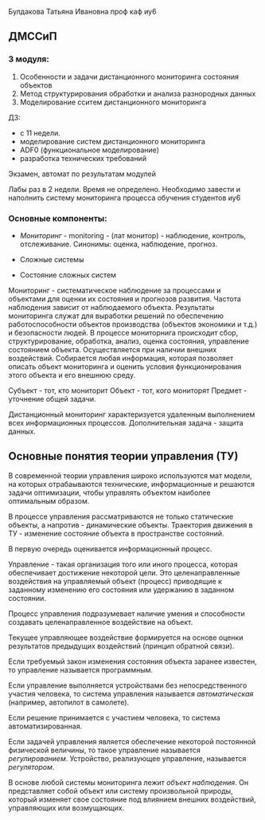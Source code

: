 Булдакова Татьяна Ивановна
проф каф иу6

## ДМССиП

### 3 модуля:
1. Особенности и задачи дистанционного мониторинга состояния объектов
2. Метод структурирования обработки и анализа разнородных данных
3. Моделирование сситем дистанционного мониторинга

ДЗ:
* с 11 недели.
* моделирование систем дистанционного мониторинга
* ADF0 (функциональное моделирование)
* разработка технических требований

Экзамен, автомат по результатам модулей

Лабы раз в 2 недели. Время не определено.
Необходимо завести и наполнить систему мониторинга процесса обучения студентов иу6


### Основные компоненты:

* _Мониторинг_ - monitoring - (лат монитор) - наблюдение, контроль, отслеживание. Синонимы: оценка, наблюдение, прогноз.

* Сложные системы
* Состояние сложных систем


Мониторинг - систематическое наблюдение за процессами и объектами для оценки  их состояния и прогнозов развития. Частота наблюдения зависит от наблюдаемого объекта. Результаты мониторинга служат для выработки решений по обеспечению работоспособности объектов производства (объектов экономики и т.д.) и безопасности людей. В процессе мониторнига происходит сбор, структурирование, обработка, анализ, оценка состояния, управление состоянием объекта. Осуществляется при наличии внешних воздействий.
Собирается любая информация, которая позволяет описать объект мониторинга и оценить условия функционирования этого объекта и его внешнюю среду.


Субъект - тот, кто мониторит
Объект - тот, кого мониторят
Предмет - уточнение общей задачи.


Дистанционный мониторинг характеризуется удаленным выполнением всех информационных процессов.
Дополнительная задача - защита данных.




## Основные понятия теории управления (ТУ)

В современной теории управления широко используются мат модели, на которых отрабаываются технические, информационные и решаются задачи оптимизации, чтобы управлять объектом наиболее оптимальным образом.

В процессе управления рассматриваются не только статические объекты, а напротив - динамические объекты. 
Траектория движения в ТУ - изменение состояние объекта в пространстве состояний.

В первую очередь оценивается информационный процесс.

Управление - такая организация того или иного процесса, которая обеспечивает достижение некоторой цели. Это целенаправленные воздействия на управляемый объект (процесс) приводящие к заданному изменению его состояния или удержанию в заданном состоянии.

Процесс управления подразумевает наличие умения и способности создавать целенаправленное воздействие на объект.

Текущее управляющее воздействие формируется на основе оценки результатов предыдущих воздействий (принцип обратной связи).

Если требуемый закон изменения состояния объекта заранее известен, то управление называется программным.

Если управление выполняется устройствами без непосредственного участия человека, то система управления называется _автоматическая_ (например, автопилот в самолете).

Если решение принимается с участием человека, то система автоматизированная.

Если задачей управления является обеспечение некоторой постоянной физической величины, то такое управление называется _регулированием_.
Устройство, реализующее управление, называется _регулятором_.

В основе любой системы мониторинга лежит _объект наблюдения_. 
Он представляет собой объект или систему произвольной природы, который изменяет свое состояние под влиянием внешних воздействий, управляющих или возмущающих.



